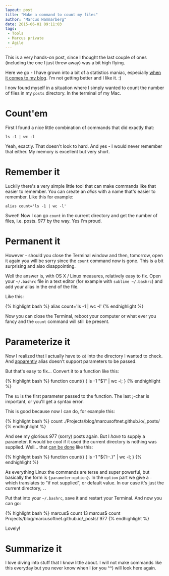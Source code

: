 ```yaml
---
layout: post
title: "Make a command to count my files"
author: "Marcus Hammarberg"
date: 2015-06-01 09:11:03
tags:
 - Tools
 - Marcus private
 - Agile
---
```


This is a very hands-on post, since I thought the last couple of ones (including the one I just threw away) was a bit high flying. 

Here we go - I have grown into a bit of a statistics maniac, especially [when it comes to my blog](https://page-logger.herokuapp.com/www.marcusoft.net). I'm not getting better and I like it. :) 

I now found myself in a situation where I simply wanted to count the number of files in my <code>posts</code> directory. In the terminal of my Mac.

<a name='more'></a>

# Count'em

First I found a nice little combination of commands that did exactly that: 

<code>ls -1 | wc -l</code>

Yeah, exactly. That doesn't look to hard. And yes - I would never remember that either. My memory is excellent but very short.  

# Remember it

Luckily there's a very simple little tool that can make commands like that easier to remember. You can create an *alias* with a name that's easier to remember. Like this for example:

<code>alias count='ls -1 | wc -l'</code>

Sweet! Now I can go <code>count</code> in the current directory and get the number of files, i.e. posts. 977 by the way. Yes I'm proud. 

# Permanent it

However - should you close the Terminal window and then, tomorrow, open it again you will be sorry since the <code>count</code> command now is gone. This is a bit surprising and also disappointing. 

Well the answer is, with OS X / Linux measures, relatively easy to fix. Open your <code>~/.bashrc</code> file in a text editor (for example with <code>sublime ~/.bashrc</code>) and add your alias in the end of the file. 

Like this:

{% highlight bash %}
alias count='ls -1 | wc -l'
{% endhighlight %}

Now you can close the Terminal, reboot your computer or what ever you fancy and the <code>count</code> command will still be present. 

# Parameterize it
Now I realized that I actually have to <code>cd</code> into the directory I wanted to check. And [apparently](http://superuser.com/questions/289117/creating-an-alias-or-function-need-to-be-able-to-pass-in-a-parameter) alias doesn't support parameters to be passed. 

But that's easy to fix... Convert it to a function like this:

{% highlight bash %}
function count() {  ls -1 "$1" | wc -l; }
{% endhighlight %}

The <code>$1</code> is the first parameter passed to the function. The last ;-char is important, or you'll get a syntax error. 

This is good because now I can do, for example this: 

{% highlight bash %}
count ./Projects/blog/marcusoftnet.github.io/_posts/
{% endhighlight %}

And see my glorious 977 (sorry) posts again. But I *have* to supply a parameter. It would be cool if it used the current directory is nothing was supplied. Well... that [can be done](http://www.gnu.org/software/bash/manual/html_node/Shell-Parameter-Expansion.html) like this:

{% highlight bash %}
function count() {  ls -1 "${1:-.}" | wc -l; }
{% endhighlight %}

As everything Linux the commands are terse and super powerful, but basically the form is <code>{parameter:option}</code>. In the <code>option</code> part we give a <code>-</code> which translates to "if not supplied", or default value. In our case it's just the current directory, <code>.</code>.

Put that into your <code>~/.bashrc</code>, save it and restart your Terminal. And now you can go: 

{% highlight bash %}
marcus$ count 
      13
marcus$ count Projects/blog/marcusoftnet.github.io/_posts/
     977
{% endhighlight %}

Lovely!

# Summarize it
I love diving into stuff that I know little about. I will not make commands like this everyday but you never know when I (or you ^^) will look here again. 